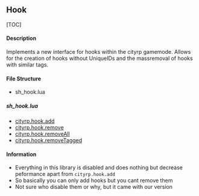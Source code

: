 
## Hook

[TOC]

#### Description
Implements a new interface for hooks within the cityrp gamemode. Allows for the creation of hooks without UniqueIDs and the massremoval of hooks with similar tags.

#### File Structure
* sh_hook.lua
##### sh_hook.lua
	
* [cityrp.hook.add](Hooks/Shared/cityrp.hook.add)
* [cityrp.hook.remove](Hooks/Shared/citrp.hook.remove)
* [cityrp.hook.removeAll](Hooks/Shared/cityrp.hook.removeAll)
* [cityrp.hook.removeTagged](Hooks/Shared/cityrp.hook.removeTagged)

#### Information

* Everything in this library is disabled and does nothing but decrease peformance apart from `cityrp.hook.add`
* So basically you can only add hooks but you cant remove them
* Not sure who disable them or why, but it came with our version